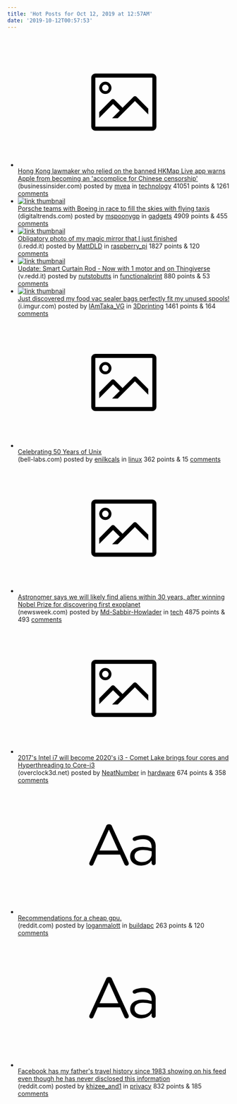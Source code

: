 ```yaml
---
title: 'Hot Posts for Oct 12, 2019 at 12:57AM'
date: '2019-10-12T00:57:53'
---
```

<ul>
<li><a href='https://www.businessinsider.com/hong-kong-lawmaker-says-apple-is-accomplice-for-chinese-censorship-2019-10?r=US&amp;IR=T'><svg version='1.1' viewBox='-34 -14 104 64' preserveAspectRatio='xMidYMid meet' xmlns='http://www.w3.org/2000/svg' xmlns:xlink='http://www.w3.org/1999/xlink'>
    <title>link thumbnail</title>
    <path d='M32,4H4A2,2,0,0,0,2,6V30a2,2,0,0,0,2,2H32a2,2,0,0,0,2-2V6A2,2,0,0,0,32,4ZM4,30V6H32V30Z'></path>
    <path d='M8.92,14a3,3,0,1,0-3-3A3,3,0,0,0,8.92,14Zm0-4.6A1.6,1.6,0,1,1,7.33,11,1.6,1.6,0,0,1,8.92,9.41Z'></path>
    <path d='M22.78,15.37l-5.4,5.4-4-4a1,1,0,0,0-1.41,0L5.92,22.9v2.83l6.79-6.79L16,22.18l-3.75,3.75H15l8.45-8.45L30,24V21.18l-5.81-5.81A1,1,0,0,0,22.78,15.37Z'></path>
</svg></a><div><div class='linkTitle'><a href='https://www.businessinsider.com/hong-kong-lawmaker-says-apple-is-accomplice-for-chinese-censorship-2019-10?r=US&amp;IR=T'>Hong Kong lawmaker who relied on the banned HKMap Live app warns Apple from becoming an 'accomplice for Chinese censorship'</a></div>(businessinsider.com) posted by <a href='https://www.reddit.com/user/mvea'>mvea</a> in <a href='https://www.reddit.com/r/technology'>technology</a> 41051 points & 1261 <a href='https://www.reddit.com/r/technology/comments/dgeut5/hong_kong_lawmaker_who_relied_on_the_banned_hkmap/'>comments</a></div></li>

<li><a href='https://www.digitaltrends.com/cars/porsche-boeing-form-partnership-to-develop-flying-taxis/'><img src='https://b.thumbs.redditmedia.com/XOG-NwzEbjHGYVHYKPq3Z9IAdiZF9fwL06EeueDoKLs.jpg' alt='link thumbnail'></a><div><div class='linkTitle'><a href='https://www.digitaltrends.com/cars/porsche-boeing-form-partnership-to-develop-flying-taxis/'>Porsche teams with Boeing in race to fill the skies with flying taxis</a></div>(digitaltrends.com) posted by <a href='https://www.reddit.com/user/mspoonygp'>mspoonygp</a> in <a href='https://www.reddit.com/r/gadgets'>gadgets</a> 4909 points & 455 <a href='https://www.reddit.com/r/gadgets/comments/dgda57/porsche_teams_with_boeing_in_race_to_fill_the/'>comments</a></div></li>

<li><a href='https://i.redd.it/h9ltakepixr31.jpg'><img src='https://b.thumbs.redditmedia.com/NptftVN3R4icEZ-S6ndPMkijPzd9K9Z9i6zyvz4PTuo.jpg' alt='link thumbnail'></a><div><div class='linkTitle'><a href='https://i.redd.it/h9ltakepixr31.jpg'>Obligatory photo of my magic mirror that I just finished</a></div>(i.redd.it) posted by <a href='https://www.reddit.com/user/MattDLD'>MattDLD</a> in <a href='https://www.reddit.com/r/raspberry_pi'>raspberry_pi</a> 1827 points & 120 <a href='https://www.reddit.com/r/raspberry_pi/comments/dggo27/obligatory_photo_of_my_magic_mirror_that_i_just/'>comments</a></div></li>

<li><a href='https://v.redd.it/m4ot0bbfxxr31'><img src='https://b.thumbs.redditmedia.com/p5VLqnqswD--pwS6brU0QrdQ98mmJlHxKDcKq14D39g.jpg' alt='link thumbnail'></a><div><div class='linkTitle'><a href='https://v.redd.it/m4ot0bbfxxr31'>Update: Smart Curtain Rod - Now with 1 motor and on Thingiverse</a></div>(v.redd.it) posted by <a href='https://www.reddit.com/user/nutstobutts'>nutstobutts</a> in <a href='https://www.reddit.com/r/functionalprint'>functionalprint</a> 880 points & 53 <a href='https://www.reddit.com/r/functionalprint/comments/dghxey/update_smart_curtain_rod_now_with_1_motor_and_on/'>comments</a></div></li>

<li><a href='https://i.imgur.com/2OWO37N.jpg'><img src='https://b.thumbs.redditmedia.com/Y1BVB6ZzC8ginrvExJAQgXYlwOqb-qhSgzIhiocLfjo.jpg' alt='link thumbnail'></a><div><div class='linkTitle'><a href='https://i.imgur.com/2OWO37N.jpg'>Just discovered my food vac sealer bags perfectly fit my unused spools!</a></div>(i.imgur.com) posted by <a href='https://www.reddit.com/user/IAmTaka_VG'>IAmTaka_VG</a> in <a href='https://www.reddit.com/r/3Dprinting'>3Dprinting</a> 1461 points & 164 <a href='https://www.reddit.com/r/3Dprinting/comments/dgfjj4/just_discovered_my_food_vac_sealer_bags_perfectly/'>comments</a></div></li>

<li><a href='https://www.bell-labs.com/var/articles/celebrating-50-years-unix/'><svg version='1.1' viewBox='-34 -14 104 64' preserveAspectRatio='xMidYMid meet' xmlns='http://www.w3.org/2000/svg' xmlns:xlink='http://www.w3.org/1999/xlink'>
    <title>link thumbnail</title>
    <path d='M32,4H4A2,2,0,0,0,2,6V30a2,2,0,0,0,2,2H32a2,2,0,0,0,2-2V6A2,2,0,0,0,32,4ZM4,30V6H32V30Z'></path>
    <path d='M8.92,14a3,3,0,1,0-3-3A3,3,0,0,0,8.92,14Zm0-4.6A1.6,1.6,0,1,1,7.33,11,1.6,1.6,0,0,1,8.92,9.41Z'></path>
    <path d='M22.78,15.37l-5.4,5.4-4-4a1,1,0,0,0-1.41,0L5.92,22.9v2.83l6.79-6.79L16,22.18l-3.75,3.75H15l8.45-8.45L30,24V21.18l-5.81-5.81A1,1,0,0,0,22.78,15.37Z'></path>
</svg></a><div><div class='linkTitle'><a href='https://www.bell-labs.com/var/articles/celebrating-50-years-unix/'>Celebrating 50 Years of Unix</a></div>(bell-labs.com) posted by <a href='https://www.reddit.com/user/enilkcals'>enilkcals</a> in <a href='https://www.reddit.com/r/linux'>linux</a> 362 points & 15 <a href='https://www.reddit.com/r/linux/comments/dgjoqg/celebrating_50_years_of_unix/'>comments</a></div></li>

<li><a href='https://www.newsweek.com/physicist-aliens-nobel-prize-first-exoplanet-1464433'><svg version='1.1' viewBox='-34 -14 104 64' preserveAspectRatio='xMidYMid meet' xmlns='http://www.w3.org/2000/svg' xmlns:xlink='http://www.w3.org/1999/xlink'>
    <title>link thumbnail</title>
    <path d='M32,4H4A2,2,0,0,0,2,6V30a2,2,0,0,0,2,2H32a2,2,0,0,0,2-2V6A2,2,0,0,0,32,4ZM4,30V6H32V30Z'></path>
    <path d='M8.92,14a3,3,0,1,0-3-3A3,3,0,0,0,8.92,14Zm0-4.6A1.6,1.6,0,1,1,7.33,11,1.6,1.6,0,0,1,8.92,9.41Z'></path>
    <path d='M22.78,15.37l-5.4,5.4-4-4a1,1,0,0,0-1.41,0L5.92,22.9v2.83l6.79-6.79L16,22.18l-3.75,3.75H15l8.45-8.45L30,24V21.18l-5.81-5.81A1,1,0,0,0,22.78,15.37Z'></path>
</svg></a><div><div class='linkTitle'><a href='https://www.newsweek.com/physicist-aliens-nobel-prize-first-exoplanet-1464433'>Astronomer says we will likely find aliens within 30 years, after winning Nobel Prize for discovering first exoplanet</a></div>(newsweek.com) posted by <a href='https://www.reddit.com/user/Md-Sabbir-Howlader'>Md-Sabbir-Howlader</a> in <a href='https://www.reddit.com/r/tech'>tech</a> 4875 points & 493 <a href='https://www.reddit.com/r/tech/comments/dgaep7/astronomer_says_we_will_likely_find_aliens_within/'>comments</a></div></li>

<li><a href='https://www.overclock3d.net/news/cpu_mainboard/2017_s_intel_i7_will_become_2020_s_i3_-_comet_lake_brings_hyperthreading_to_core-i3/1'><svg version='1.1' viewBox='-34 -14 104 64' preserveAspectRatio='xMidYMid meet' xmlns='http://www.w3.org/2000/svg' xmlns:xlink='http://www.w3.org/1999/xlink'>
    <title>link thumbnail</title>
    <path d='M32,4H4A2,2,0,0,0,2,6V30a2,2,0,0,0,2,2H32a2,2,0,0,0,2-2V6A2,2,0,0,0,32,4ZM4,30V6H32V30Z'></path>
    <path d='M8.92,14a3,3,0,1,0-3-3A3,3,0,0,0,8.92,14Zm0-4.6A1.6,1.6,0,1,1,7.33,11,1.6,1.6,0,0,1,8.92,9.41Z'></path>
    <path d='M22.78,15.37l-5.4,5.4-4-4a1,1,0,0,0-1.41,0L5.92,22.9v2.83l6.79-6.79L16,22.18l-3.75,3.75H15l8.45-8.45L30,24V21.18l-5.81-5.81A1,1,0,0,0,22.78,15.37Z'></path>
</svg></a><div><div class='linkTitle'><a href='https://www.overclock3d.net/news/cpu_mainboard/2017_s_intel_i7_will_become_2020_s_i3_-_comet_lake_brings_hyperthreading_to_core-i3/1'>2017's Intel i7 will become 2020's i3 - Comet Lake brings four cores and Hyperthreading to Core-i3</a></div>(overclock3d.net) posted by <a href='https://www.reddit.com/user/NeatNumber'>NeatNumber</a> in <a href='https://www.reddit.com/r/hardware'>hardware</a> 674 points & 358 <a href='https://www.reddit.com/r/hardware/comments/dgfg7u/2017s_intel_i7_will_become_2020s_i3_comet_lake/'>comments</a></div></li>

<li><a href='https://www.reddit.com/r/buildapc/comments/dgj16r/recommendations_for_a_cheap_gpu/'><svg version='1.1' viewBox='-34 -12 104 64' preserveAspectRatio='xMidYMid slice' xmlns='http://www.w3.org/2000/svg' xmlns:xlink='http://www.w3.org/1999/xlink'>
    <title>text link thumbnail</title>
    <path d='M12.19,8.84a1.45,1.45,0,0,0-1.4-1h-.12a1.46,1.46,0,0,0-1.42,1L1.14,26.56a1.29,1.29,0,0,0-.14.59,1,1,0,0,0,1,1,1.12,1.12,0,0,0,1.08-.77l2.08-4.65h11l2.08,4.59a1.24,1.24,0,0,0,1.12.83,1.08,1.08,0,0,0,1.08-1.08,1.64,1.64,0,0,0-.14-.57ZM6.08,20.71l4.59-10.22,4.6,10.22Z'>
    </path>
    <path d='M32.24,14.78A6.35,6.35,0,0,0,27.6,13.2a11.36,11.36,0,0,0-4.7,1,1,1,0,0,0-.58.89,1,1,0,0,0,.94.92,1.23,1.23,0,0,0,.39-.08,8.87,8.87,0,0,1,3.72-.81c2.7,0,4.28,1.33,4.28,3.92v.5a15.29,15.29,0,0,0-4.42-.61c-3.64,0-6.14,1.61-6.14,4.64v.05c0,2.95,2.7,4.48,5.37,4.48a6.29,6.29,0,0,0,5.19-2.48V26.9a1,1,0,0,0,1,1,1,1,0,0,0,1-1.06V19A5.71,5.71,0,0,0,32.24,14.78Zm-.56,7.7c0,2.28-2.17,3.89-4.81,3.89-1.94,0-3.61-1.06-3.61-2.86v-.06c0-1.8,1.5-3,4.2-3a15.2,15.2,0,0,1,4.22.61Z'>
    </path>
</svg></a><div><div class='linkTitle'><a href='https://www.reddit.com/r/buildapc/comments/dgj16r/recommendations_for_a_cheap_gpu/'>Recommendations for a cheap gpu.</a></div>(reddit.com) posted by <a href='https://www.reddit.com/user/loganmalott'>loganmalott</a> in <a href='https://www.reddit.com/r/buildapc'>buildapc</a> 263 points & 120 <a href='https://www.reddit.com/r/buildapc/comments/dgj16r/recommendations_for_a_cheap_gpu/'>comments</a></div></li>

<li><a href='https://www.reddit.com/r/privacy/comments/dgcq45/facebook_has_my_fathers_travel_history_since_1983/'><svg version='1.1' viewBox='-34 -12 104 64' preserveAspectRatio='xMidYMid slice' xmlns='http://www.w3.org/2000/svg' xmlns:xlink='http://www.w3.org/1999/xlink'>
    <title>text link thumbnail</title>
    <path d='M12.19,8.84a1.45,1.45,0,0,0-1.4-1h-.12a1.46,1.46,0,0,0-1.42,1L1.14,26.56a1.29,1.29,0,0,0-.14.59,1,1,0,0,0,1,1,1.12,1.12,0,0,0,1.08-.77l2.08-4.65h11l2.08,4.59a1.24,1.24,0,0,0,1.12.83,1.08,1.08,0,0,0,1.08-1.08,1.64,1.64,0,0,0-.14-.57ZM6.08,20.71l4.59-10.22,4.6,10.22Z'>
    </path>
    <path d='M32.24,14.78A6.35,6.35,0,0,0,27.6,13.2a11.36,11.36,0,0,0-4.7,1,1,1,0,0,0-.58.89,1,1,0,0,0,.94.92,1.23,1.23,0,0,0,.39-.08,8.87,8.87,0,0,1,3.72-.81c2.7,0,4.28,1.33,4.28,3.92v.5a15.29,15.29,0,0,0-4.42-.61c-3.64,0-6.14,1.61-6.14,4.64v.05c0,2.95,2.7,4.48,5.37,4.48a6.29,6.29,0,0,0,5.19-2.48V26.9a1,1,0,0,0,1,1,1,1,0,0,0,1-1.06V19A5.71,5.71,0,0,0,32.24,14.78Zm-.56,7.7c0,2.28-2.17,3.89-4.81,3.89-1.94,0-3.61-1.06-3.61-2.86v-.06c0-1.8,1.5-3,4.2-3a15.2,15.2,0,0,1,4.22.61Z'>
    </path>
</svg></a><div><div class='linkTitle'><a href='https://www.reddit.com/r/privacy/comments/dgcq45/facebook_has_my_fathers_travel_history_since_1983/'>Facebook has my father's travel history since 1983 showing on his feed even though he has never disclosed this information</a></div>(reddit.com) posted by <a href='https://www.reddit.com/user/khizee_and1'>khizee_and1</a> in <a href='https://www.reddit.com/r/privacy'>privacy</a> 832 points & 185 <a href='https://www.reddit.com/r/privacy/comments/dgcq45/facebook_has_my_fathers_travel_history_since_1983/'>comments</a></div></li>

</ul>
